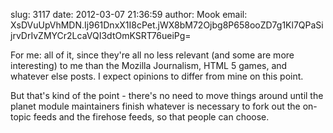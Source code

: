 slug:    3117
date:    2012-03-07 21:36:59
author:  Mook
email:   XsDVuUpVhMDN.Ij961DnxX1I8cPet.jWX8bM72Ojbg8P658ooZD7g1Kl7QPaSijrvDrIvZMYCr2LcaVQI3dtOmKSRT76ueiPg=

For me: all of it, since they're all no less relevant (and some are
more interesting) to me than the Mozilla Journalism, HTML 5 games, and
whatever else posts.  I expect opinions to differ from mine on this
point.

But that's kind of the point - there's no need to move things around
until the planet module maintainers finish whatever is necessary to
fork out the on-topic feeds and the firehose feeds, so that people can
choose.
